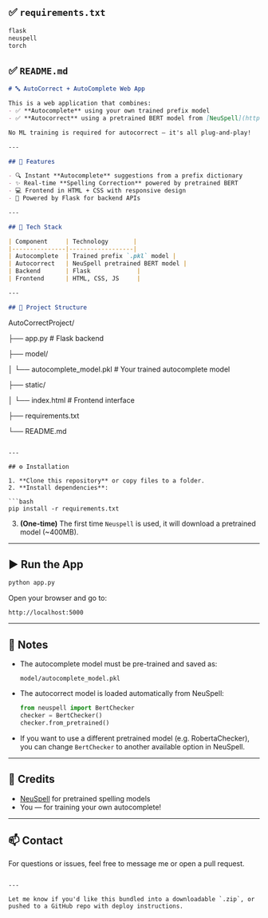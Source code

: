 ## ✅ `requirements.txt`

```txt
flask
neuspell
torch
```



## ✅ `README.md`

```markdown
# 🔤 AutoCorrect + AutoComplete Web App

This is a web application that combines:
- ✅ **Autocomplete** using your own trained prefix model
- ✅ **Autocorrect** using a pretrained BERT model from [NeuSpell](https://github.com/neuspell/neuspell)

No ML training is required for autocorrect — it's all plug-and-play!

---

## 🚀 Features

- 🔍 Instant **Autocomplete** suggestions from a prefix dictionary
- ✨ Real-time **Spelling Correction** powered by pretrained BERT
- 💻 Frontend in HTML + CSS with responsive design
- 🔄 Powered by Flask for backend APIs

---

## 🧠 Tech Stack

| Component     | Technology       |
|---------------|------------------|
| Autocomplete  | Trained prefix `.pkl` model |
| Autocorrect   | NeuSpell pretrained BERT model |
| Backend       | Flask             |
| Frontend      | HTML, CSS, JS     |

---

## 📁 Project Structure

```

AutoCorrectProject/

├── app.py                      # Flask backend

├── model/

│   └── autocomplete\_model.pkl  # Your trained autocomplete model

├── static/

│   └── index.html              # Frontend interface

├── requirements.txt

└── README.md

````

---

## ⚙️ Installation

1. **Clone this repository** or copy files to a folder.
2. **Install dependencies**:

```bash
pip install -r requirements.txt
````

3. **(One-time)** The first time `Neuspell` is used, it will download a pretrained model (\~400MB).

---

## ▶️ Run the App

```bash
python app.py
```

Open your browser and go to:

```
http://localhost:5000
```

---

## 📌 Notes

* The autocomplete model must be pre-trained and saved as:

  ```
  model/autocomplete_model.pkl
  ```

* The autocorrect model is loaded automatically from NeuSpell:

  ```python
  from neuspell import BertChecker
  checker = BertChecker()
  checker.from_pretrained()
  ```

* If you want to use a different pretrained model (e.g. RobertaChecker), you can change `BertChecker` to another available option in NeuSpell.

---

## 🙌 Credits

* [NeuSpell](https://github.com/neuspell/neuspell) for pretrained spelling models
* You — for training your own autocomplete!

---

## 📫 Contact

For questions or issues, feel free to message me or open a pull request.

```

---

Let me know if you'd like this bundled into a downloadable `.zip`, or pushed to a GitHub repo with deploy instructions.
```
